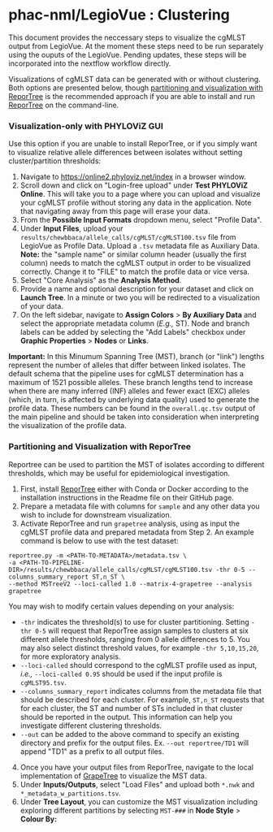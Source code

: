 # phac-nml/LegioVue : Clustering

This document provides the neccessary steps to visualize the cgMLST output from LegioVue.
At the moment these steps need to be run separately using the ouputs of the LegioVue. Pending updates, these steps will be incorporated into the nextflow workflow directly.

Visualizations of cgMLST data can be generated with or without clustering. Both options are presented below, though [partitioning and visualization with ReporTree](#partitioning-and-visualization-with-reportree) is the recommended approach if you are able to install and run [ReporTree](https://github.com/insapathogenomics/ReporTree) on the command-line.

### Visualization-only with PHYLOViZ GUI

Use this option if you are unable to install ReporTree, or if you simply want to visualize relative allele differences between isolates without setting cluster/partition thresholds:

1. Navigate to https://online2.phyloviz.net/index in a browser window.
2. Scroll down and click on "Login-free upload" under **Test PHYLOViZ Online**. This will take you to a page where you can upload and visualize your cgMLST profile without storing any data in the application. Note that navigating away from this page will erase your data.
3. From the **Possible Input Formats** dropdown menu, select "Profile Data".
4. Under **Input Files**, upload your `results/chewbbaca/allele_calls/cgMLST/cgMLST100.tsv` file from LegioVue as Profile Data. Upload a `.tsv` metadata file as Auxiliary Data. **Note:** the "sample name" or similar column header (usually the first column) needs to match the cgMLST output in order to be visualized correctly. Change it to "FILE" to match the profile data or vice versa.
5. Select "Core Analysis" as the **Analysis Method**.
6. Provide a name and optional description for your dataset and click on **Launch Tree**. In a minute or two you will be redirected to a visualization of your data.
7. On the left sidebar, navigate to **Assign Colors** > **By Auxiliary Data** and select the appropriate metadata column (_E.g.,_ ST). Node and branch labels can be added by selecting the "Add Labels" checkbox under **Graphic Properties** > **Nodes** or **Links**.

**Important:** In this Minumum Spanning Tree (MST), branch (or "link") lengths represent the number of alleles that differ between linked isolates. The default schema that the pipeline uses for cgMLST determination has a maximum of 1521 possible alleles. These branch lengths tend to increase when there are many inferred (INF) alleles and fewer exact (EXC) alleles (which, in turn, is affected by underlying data quality) used to generate the profile data. These numbers can be found in the `overall.qc.tsv` output of the main pipeline and should be taken into consideration when interpreting the visualization of the profile data.

### Partitioning and Visualization with ReporTree

Reportree can be used to partition the MST of isolates according to different thresholds, which may be useful for epidemiological investigation.

1. First, install [ReporTree](https://github.com/insapathogenomics/ReporTree) either with Conda or Docker according to the installation instructions in the Readme file on their GitHub page.
2. Prepare a metadata file with columns for `sample` and any other data you wish to include for downstream visualization.
3. Activate ReporTree and run `grapetree` analysis, using as input the cgMLST profile data and prepared metadata from Step 2. An example command is below to use with the test dataset:

```
reportree.py -m <PATH-TO-METADATA>/metadata.tsv \
-a <PATH-TO-PIPELINE-DIR>/results/chewbbaca/allele_calls/cgMLST/cgMLST100.tsv -thr 0-5 --columns_summary_report ST,n_ST \
--method MSTreeV2 --loci-called 1.0 --matrix-4-grapetree --analysis grapetree
```

You may wish to modify certain values depending on your analysis:

- `-thr` indicates the threshold(s) to use for cluster partitioning. Setting `-thr 0-5` will request that ReporTree assign samples to clusters at six different allele thresholds, ranging from 0 allele differences to 5. You may also select distinct threshold values, for example `-thr 5,10,15,20`, for more exploratory analysis.
- `--loci-called` should correspond to the cgMLST profile used as input, _i.e.,_ `--loci-called 0.95` should be used if the input profile is `cgMLST95.tsv`.
- `--columns_summary_report` indicates columns from the metadata file that should be described for each cluster. For example, `ST,n_ST` requests that for each cluster, the ST and number of STs included in that cluster should be reported in the output. This information can help you investigate different clustering thresholds.
- `--out` can be added to the above command to specify an existing directory and prefix for the output files. Ex. `--out reportree/TD1` will append "TD1" as a prefix to all output files.

4. Once you have your output files from ReporTree, navigate to the local implementation of [GrapeTree](https://achtman-lab.github.io/GrapeTree/MSTree_holder.html) to visualize the MST data.
5. Under **Inputs/Outputs**, select "Load Files" and upload both `*.nwk` and `*_metadata_w_partitions.tsv`.
6. Under **Tree Layout**, you can customize the MST visualization including exploring different partitions by selecting `MST-###` in **Node Style** > **Colour By:**
